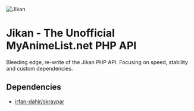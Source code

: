 ![Jikan](http://i.imgur.com/ctoJ3Jp.png)

# Jikan - The Unofficial MyAnimeList.net PHP API
Bleeding edge, re-write of the Jikan PHP API. Focusing on speed, stability and custom dependencies.

## Dependencies 
- [irfan-dahir/skraypar](https://packagist.org/packages/irfan-dahir/skraypar)